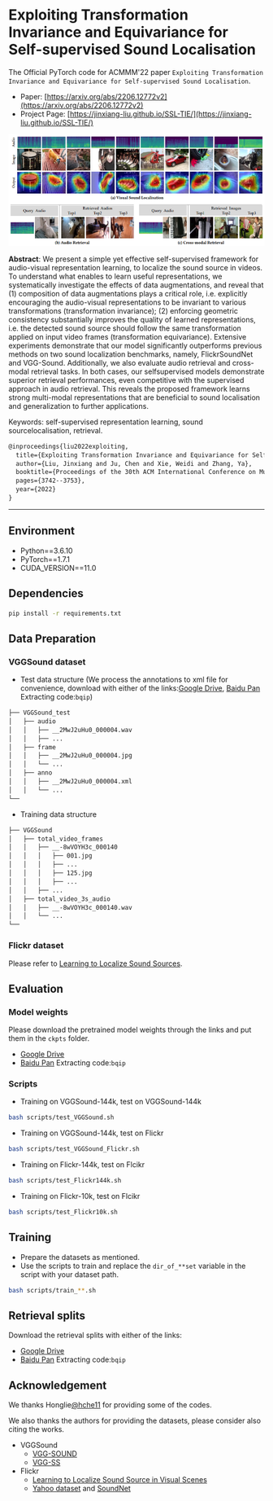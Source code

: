 # Exploiting Transformation Invariance and Equivariance for Self-supervised Sound Localisation

The Official PyTorch code for ACMMM'22 paper `Exploiting Transformation Invariance and Equivariance for Self-supervised Sound Localisation`.

- Paper: [https://arxiv.org/abs/2206.12772v2](https://arxiv.org/abs/2206.12772v2) 
- Project Page: [https://jinxiang-liu.github.io/SSL-TIE/](https://jinxiang-liu.github.io/SSL-TIE/)

![teaser](assets/teaser.png)

**Abstract**: We present a simple yet effective self-supervised framework for audio-visual representation learning, to localize the sound source in videos. To understand what enables to learn useful representations, we systematically investigate the effects of data augmentations, and reveal that (1) composition of data augmentations plays a critical role, i.e. explicitly encouraging the audio-visual representations to be invariant to various transformations (transformation invariance); (2) enforcing geometric consistency substantially improves the quality of learned representations, i.e. the detected sound source should follow the same transformation applied on input video frames (transformation equivariance). Extensive experiments demonstrate that our model significantly outperforms previous methods on two sound localization benchmarks, namely, FlickrSoundNet and VGG-Sound. Additionally, we also evaluate audio retrieval and cross-modal retrieval tasks. In both cases, our selfsupervised models demonstrate superior retrieval performances, even competitive with the supervised approach in audio retrieval. This reveals the proposed framework learns strong multi-modal representations that are beneficial to sound localisation and generalization to further applications.

Keywords: self-supervised representation learning, sound sourcelocalisation, retrieval.

```txt
@inproceedings{liu2022exploiting,
  title={Exploiting Transformation Invariance and Equivariance for Self-supervised Sound Localisation},
  author={Liu, Jinxiang and Ju, Chen and Xie, Weidi and Zhang, Ya},
  booktitle={Proceedings of the 30th ACM International Conference on Multimedia},
  pages={3742--3753},
  year={2022}
}
```



*****************
## Environment
- Python==3.6.10
- PyTorch==1.7.1
- CUDA_VERSION==11.0

## Dependencies
```bash
pip install -r requirements.txt
```

## Data Preparation
### VGGSound dataset

- Test data structure
(We process the annotations to xml file for convenience, download with either of the links:[Google Drive](https://drive.google.com/drive/folders/1KZxXbPilvJNCPaUeAeZAsUKgZoj9R9qJ?usp=sharing), [Baidu Pan](https://pan.baidu.com/s/1tripjJWIK2Ed_zErCAU4pw) Extracting code:`bqip`)

```txt
├── VGGSound_test
│   ├── audio
│   │   ├── __2MwJ2uHu0_000004.wav
│   │   ├── ...
│   ├── frame
│   │   ├── __2MwJ2uHu0_000004.jpg
│   │   └── ...
│   ├── anno
│   │   ├── __2MwJ2uHu0_000004.xml
│   │   └── ...
└── 
```

- Training data structure
```txt
├── VGGSound
│   ├── total_video_frames
│   │   ├── __-8wVOYH3c_000140
│   │   │   ├── 001.jpg
│   │   │   ├── ...
│   │   │   ├── 125.jpg
│   │   │   ├── ...
│   │   ├── ...
│   ├── total_video_3s_audio
│   │   ├── __-8wVOYH3c_000140.wav
│   │   └── ...
└── 
```
### Flickr dataset 
Please refer to [Learning to Localize Sound Sources](https://github.com/ardasnck/learning_to_localize_sound_source).

## Evaluation

### Model weights
Please download the pretrained model weights through the links and put them in the `ckpts` folder.
- [Google Drive](https://drive.google.com/drive/folders/1KZxXbPilvJNCPaUeAeZAsUKgZoj9R9qJ?usp=sharing)
- [Baidu Pan](https://pan.baidu.com/s/1tripjJWIK2Ed_zErCAU4pw) Extracting code:`bqip`


### Scripts
- Training on VGGSound-144k, test on VGGSound-144k
```bash
bash scripts/test_VGGSound.sh
```
- Training on VGGSound-144k, test on Flickr
```bash
bash scripts/test_VGGSound_Flickr.sh
```

- Training on Flickr-144k, test on Flcikr
```bash
bash scripts/test_Flickr144k.sh
```

- Training on Flickr-10k, test on Flcikr
```bash
bash scripts/test_Flickr10k.sh
```



## Training
- Prepare the datasets as mentioned.
- Use the scripts to train and replace the `dir_of_**set` variable in the script with your dataset path.
```bash 
bash scripts/train_**.sh
```

## Retrieval splits
Download the retrieval splits with either of the links:
- [Google Drive](https://drive.google.com/drive/folders/1KZxXbPilvJNCPaUeAeZAsUKgZoj9R9qJ?usp=sharing)
- [Baidu Pan](https://pan.baidu.com/s/1tripjJWIK2Ed_zErCAU4pw) Extracting code:`bqip`

## Acknowledgement
We thanks Honglie[@hche11](https://github.com/hche11) for providing some of the codes.

We also thanks the authors for providing the datasets, please consider also citing the works.
  - VGGSound
    - [VGG-SOUND](https://www.robots.ox.ac.uk/~vgg/data/vggsound/)
    - [VGG-SS](https://www.robots.ox.ac.uk/~vgg/research/lvs/)
  - Flickr
    - [Learning to Localize Sound Source in Visual Scenes](https://github.com/ardasnck/learning_to_localize_sound_source)
    - [Yahoo dataset](https://webscope.sandbox.yahoo.com/catalog.php?datatype=i&did=67&guccounter=1) and [SoundNet](http://projects.csail.mit.edu/soundnet/)
